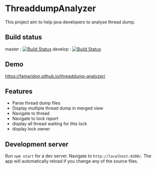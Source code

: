 # ThreaddumpAnalyzer

This project aim to help java developers to analyse thread dump.

## Build status 
master : [![Build Status](https://travis-ci.org/famaridon/threaddump-analyzer.svg?branch=master)](https://travis-ci.org/famaridon/threaddump-analyzer)
develop : [![Build Status](https://travis-ci.org/famaridon/threaddump-analyzer.svg?branch=develop)](https://travis-ci.org/famaridon/threaddump-analyzer)

## Demo

https://famaridon.github.io/threaddump-analyzer/

## Features

* Parse thread dump files 
* Display multiple thread dump in merged view
* Navigate to thread 
* Navigate to lock report
 * display all thread waiting for this lock
 * display lock owner

## Development server

Run `npm start` for a dev server. Navigate to `http://localhost:4200/`. The app will automatically reload if you change any of the source files.
